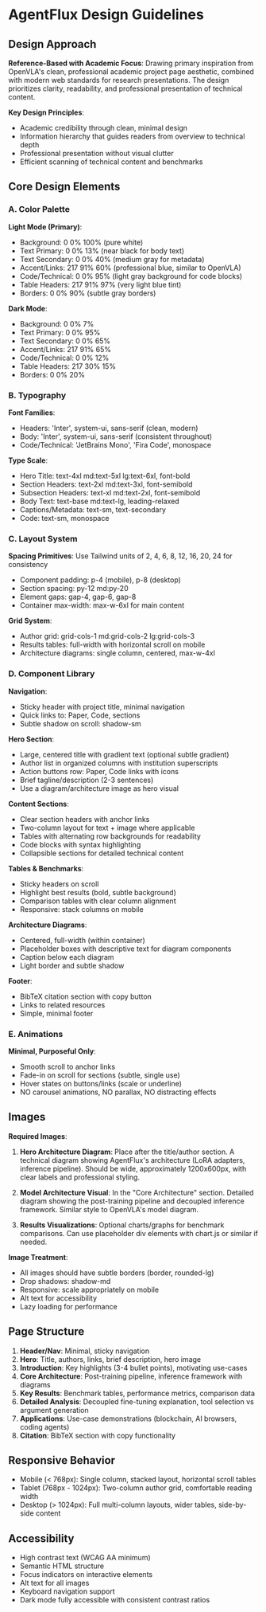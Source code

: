 # AgentFlux Design Guidelines

## Design Approach
**Reference-Based with Academic Focus**: Drawing primary inspiration from OpenVLA's clean, professional academic project page aesthetic, combined with modern web standards for research presentations. The design prioritizes clarity, readability, and professional presentation of technical content.

**Key Design Principles**:
- Academic credibility through clean, minimal design
- Information hierarchy that guides readers from overview to technical depth
- Professional presentation without visual clutter
- Efficient scanning of technical content and benchmarks

## Core Design Elements

### A. Color Palette

**Light Mode (Primary)**:
- Background: 0 0% 100% (pure white)
- Text Primary: 0 0% 13% (near black for body text)
- Text Secondary: 0 0% 40% (medium gray for metadata)
- Accent/Links: 217 91% 60% (professional blue, similar to OpenVLA)
- Code/Technical: 0 0% 95% (light gray background for code blocks)
- Table Headers: 217 91% 97% (very light blue tint)
- Borders: 0 0% 90% (subtle gray borders)

**Dark Mode**:
- Background: 0 0% 7%
- Text Primary: 0 0% 95%
- Text Secondary: 0 0% 65%
- Accent/Links: 217 91% 65%
- Code/Technical: 0 0% 12%
- Table Headers: 217 30% 15%
- Borders: 0 0% 20%

### B. Typography

**Font Families**:
- Headers: 'Inter', system-ui, sans-serif (clean, modern)
- Body: 'Inter', system-ui, sans-serif (consistent throughout)
- Code/Technical: 'JetBrains Mono', 'Fira Code', monospace

**Type Scale**:
- Hero Title: text-4xl md:text-5xl lg:text-6xl, font-bold
- Section Headers: text-2xl md:text-3xl, font-semibold
- Subsection Headers: text-xl md:text-2xl, font-semibold
- Body Text: text-base md:text-lg, leading-relaxed
- Captions/Metadata: text-sm, text-secondary
- Code: text-sm, monospace

### C. Layout System

**Spacing Primitives**: Use Tailwind units of 2, 4, 6, 8, 12, 16, 20, 24 for consistency
- Component padding: p-4 (mobile), p-8 (desktop)
- Section spacing: py-12 md:py-20
- Element gaps: gap-4, gap-6, gap-8
- Container max-width: max-w-6xl for main content

**Grid System**:
- Author grid: grid-cols-1 md:grid-cols-2 lg:grid-cols-3
- Results tables: full-width with horizontal scroll on mobile
- Architecture diagrams: single column, centered, max-w-4xl

### D. Component Library

**Navigation**:
- Sticky header with project title, minimal navigation
- Quick links to: Paper, Code, sections
- Subtle shadow on scroll: shadow-sm

**Hero Section**:
- Large, centered title with gradient text (optional subtle gradient)
- Author list in organized columns with institution superscripts
- Action buttons row: Paper, Code links with icons
- Brief tagline/description (2-3 sentences)
- Use a diagram/architecture image as hero visual

**Content Sections**:
- Clear section headers with anchor links
- Two-column layout for text + image where applicable
- Tables with alternating row backgrounds for readability
- Code blocks with syntax highlighting
- Collapsible sections for detailed technical content

**Tables & Benchmarks**:
- Sticky headers on scroll
- Highlight best results (bold, subtle background)
- Comparison tables with clear column alignment
- Responsive: stack columns on mobile

**Architecture Diagrams**:
- Centered, full-width (within container)
- Placeholder boxes with descriptive text for diagram components
- Caption below each diagram
- Light border and subtle shadow

**Footer**:
- BibTeX citation section with copy button
- Links to related resources
- Simple, minimal footer

### E. Animations

**Minimal, Purposeful Only**:
- Smooth scroll to anchor links
- Fade-in on scroll for sections (subtle, single use)
- Hover states on buttons/links (scale or underline)
- NO carousel animations, NO parallax, NO distracting effects

## Images

**Required Images**:
1. **Hero Architecture Diagram**: Place after the title/author section. A technical diagram showing AgentFlux's architecture (LoRA adapters, inference pipeline). Should be wide, approximately 1200x600px, with clear labels and professional styling.

2. **Model Architecture Visual**: In the "Core Architecture" section. Detailed diagram showing the post-training pipeline and decoupled inference framework. Similar style to OpenVLA's model diagram.

3. **Results Visualizations**: Optional charts/graphs for benchmark comparisons. Can use placeholder div elements with chart.js or similar if needed.

**Image Treatment**:
- All images should have subtle borders (border, rounded-lg)
- Drop shadows: shadow-md
- Responsive: scale appropriately on mobile
- Alt text for accessibility
- Lazy loading for performance

## Page Structure

1. **Header/Nav**: Minimal, sticky navigation
2. **Hero**: Title, authors, links, brief description, hero image
3. **Introduction**: Key highlights (3-4 bullet points), motivating use-cases
4. **Core Architecture**: Post-training pipeline, inference framework with diagrams
5. **Key Results**: Benchmark tables, performance metrics, comparison data
6. **Detailed Analysis**: Decoupled fine-tuning explanation, tool selection vs argument generation
7. **Applications**: Use-case demonstrations (blockchain, AI browsers, coding agents)
8. **Citation**: BibTeX section with copy functionality

## Responsive Behavior

- Mobile (< 768px): Single column, stacked layout, horizontal scroll tables
- Tablet (768px - 1024px): Two-column author grid, comfortable reading width
- Desktop (> 1024px): Full multi-column layouts, wider tables, side-by-side content

## Accessibility

- High contrast text (WCAG AA minimum)
- Semantic HTML structure
- Focus indicators on interactive elements
- Alt text for all images
- Keyboard navigation support
- Dark mode fully accessible with consistent contrast ratios